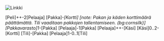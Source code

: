 ![Linkki](http://yuml.me/0ff21eee)

[Peli]++-2[Pelaaja]
[Pakka]*-[Kortti]
[note: Pakan ja käden korttimäärä päättämättä. Tili vaaditaan pakkojen tallentamiseen. {bg:cornsilk}] 
[Pakkavarasto]1-*[Pakka]
 [Pelaaja]-1[Pakka]
 [Pelaaja]++-[Käsi] 
[Käsi]0..2-[Kortti]
[Tili]-[Pakka] 
[Pelaaja]1-0..1[Tili] 
